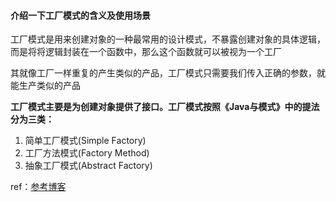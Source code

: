 #### 介绍一下工厂模式的含义及使用场景

工厂模式是用来创建对象的一种最常用的设计模式，不暴露创建对象的具体逻辑，而是将将逻辑封装在一个函数中，那么这个函数就可以被视为一个工厂

其就像工厂一样重复的产生类似的产品，工厂模式只需要我们传入正确的参数，就能生产类似的产品

**工厂模式主要是为创建对象提供了接口。工厂模式按照《Java与模式》中的提法分为三类：**

1. 简单工厂模式(Simple Factory)
2. 工厂方法模式(Factory Method)
3. 抽象工厂模式(Abstract Factory)

ref：[参考博客](https://www.cnblogs.com/deityjian/p/10908739.html)
